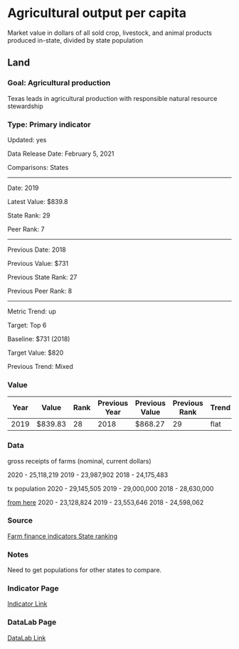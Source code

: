 # Agricultural output per capita

Market value in dollars of all sold crop, livestock, and animal products produced in-state, divided by state population

## Land

### Goal: Agricultural production

Texas leads in agricultural production with responsible natural resource stewardship

### Type: Primary indicator

Updated: yes

Data Release Date: February 5, 2021

Comparisons: States

----

Date: 2019

Latest Value: $839.8

State Rank: 29

Peer Rank: 7

----

Previous Date:  2018

Previous Value: $731

Previous State Rank: 27

Previous Peer Rank: 8

----

Metric Trend: up

Target: Top 6

Baseline: $731 (2018)

Target Value: $820

Previous Trend: Mixed



### Value

| Year      |  Value      | Rank        | Previous Year | Previous Value | Previous Rank | Trend | 
| ----------- | ----------- | ----------- | ----------- | ----------- | ----------- | -----------|
|   2019       | $839.83       |   28    |      2018   |   $868.27     |    29   |    flat     | 

### Data

gross receipts of farms (nominal, current dollars)

2020 - 25,118,219
2019 - 23,987,902
2018 - 24,175,483

tx population
2020 - 29,145,505
2019 - 29,000,000
2018 - 28,630,000


[from here](https://data.ers.usda.gov/reports.aspx?ID=17830#P1de29a5f7b444160aab73defd9ca40d3_2_109iT0R0x43)
2020 - 23,128,824
2019 - 23,553,646
2018 - 24,598,062




### Source

[Farm finance indicators State ranking](https://data.ers.usda.gov/reports.aspx?ID=17839#P014d0d56d2b14a109de84385f0c5c32c_7_185iT0R0x3)

### Notes

Need to get populations for other states to compare.


### Indicator Page

[Indicator Link](https://indicators.texas2036.org/indicator/77)

### DataLab Page

[DataLab Link](https://datalab.texas2036.org/rqtpwne/u-s-and-state-farm-income-and-wealth-statistics?accesskey=bjxasze)
